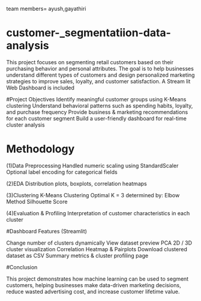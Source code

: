 team members= ayush,gayathiri
# customer-_segmentatiion-data-analysis
This project focuses on segmenting retail customers based on their purchasing behavior and personal attributes. The goal is to help businesses understand different types of customers and design personalized marketing strategies to improve sales, loyalty, and customer satisfaction.  A Stream lit Web Dashboard is included 

#Project Objectives
Identify meaningful customer groups using K-Means clustering
Understand behavioral patterns such as spending habits, loyalty, and purchase frequency
Provide business & marketing recommendations for each customer segment
Build a user-friendly dashboard for real-time cluster analysis


# Methodology

(1)Data Preprocessing
Handled numeric scaling using StandardScaler
Optional label encoding for categorical fields

(2)EDA
Distribution plots, boxplots, correlation heatmaps

(3)Clustering
K-Means Clustering
Optimal K = 3 determined by:
Elbow Method
Silhouette Score

(4)Evaluation & Profiling
Interpretation of customer characteristics in each cluster


#Dashboard Features (Streamlit)

Change number of clusters dynamically
View dataset preview
PCA 2D / 3D cluster visualization
Correlation Heatmap & Pairplots
Download clustered dataset as CSV
Summary metrics & cluster profiling page

#Conclusion

This project demonstrates how machine learning can be used to segment customers,
helping businesses make data-driven marketing decisions,
reduce wasted advertising cost, and increase customer lifetime value.
